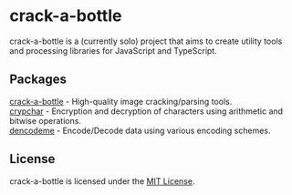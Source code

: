 # crack-a-bottle
crack-a-bottle is a (currently solo) project that aims to create utility tools and processing libraries for JavaScript and TypeScript.

## Packages
[crack-a-bottle](https://github.com/crack-a-bottle/crack-a-bottle) - High-quality image cracking/parsing tools.<br>
[crypchar](https://github.com/crack-a-bottle/crypchar) - Encryption and decryption of characters using arithmetic and bitwise operations.<br>
[dencodeme](https://github.com/crack-a-bottle/dencodeme) - Encode/Decode data using various encoding schemes.

## License
crack-a-bottle is licensed under the [MIT License](./LICENSE).
